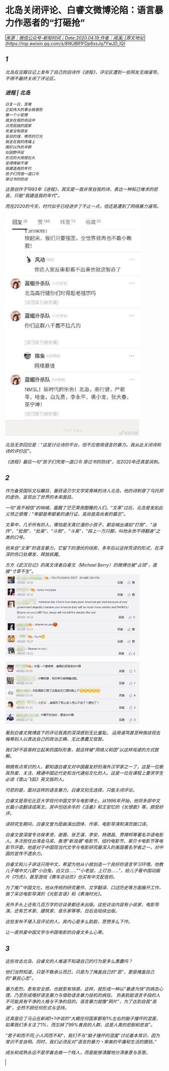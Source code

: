 <style>
img{
    width: 85%;
    padding-left: (100% - width) / 2;
}
</style>

# 北岛关闭评论、白睿文微博沦陷：语言暴力作恶者的“打砸抢”
<cite style="border: 2px solid grey">
来源：微信公众号-新知时间；Date:2020.04.19;作者：闻溪; [原文地址](https://mp.weixin.qq.com/s/8WJBR1FDp6xsJq7YwJD_lQ)
<cite>

## 1
北岛在豆瓣日记上发布了自己的旧诗作《进程》，评论区遭到一些网友无端谩骂，不得不最终关闭了评论区。

### 进程 | 北岛
```
日复一日，苦难
正如伟大的事业般衰败
像一个小官僚
我坐在我的命运中
点亮孤独的国家
死者没有朋友
盲目的煤，嘹亮的灯光
我走在我的疼痛上
围栏以外的羊群
似田野开绽
形式的大雨使石头
变得残破不堪
我建造我的年代
孩子们凭借一道口令
穿过书的防线
```

这首创作于1993年《进程》，其实是一首非常自我的诗，表达一种知己难求的悲哀，只能“我建造我的年代”。

而在2020的今天，时代似乎已经进步了不止一点，但还是遭到了网络暴力谩骂。

![douban network bullies](assets/markdown-img-paste-20200422151505746.png)

北岛无奈回应是：“这是讨论诗的平台，但不应使用语言的暴力。我从此关闭诗和诗的评价区”。

《进程》最后一句“孩子们凭借一道口令 穿过书的防线”，在2020年还真是讽刺。

## 2
作为备受国际文坛瞩目、屡获诺贝尔文学奖青睐的诗人北岛，他的诗刺穿了乌托邦的虚伪，呈现出了世界的本来面目。

一句“我不相信”的呐喊，震醒了茫茫黑夜酣睡的人们。“文革”过后，北岛曾发如此义愤之感慨：“卑鄙是卑鄙者的通行证，高尚是高尚者的墓志”。

文革中，几乎所有的人，哪怕是天真烂漫的小孩子，都会喊出诸如“打倒”、“油炸”、“批倒”、“批臭”、“斗倒”、“斗臭”，“踩上一万只脚，叫他永世不得翻身”之类的口号。

但来自“文革”的语言暴力，它留下的潜伏的线索，多年后以这样荒谬的形式，在深深的伤口处爆发，释放妖魔。

方方《武汉日记》的英文译者白睿文（Michael Berry）的微博也被“占领”，直接“寸草不生”。
![](assets/markdown-img-paste-20200422151819174.png)

![](assets/markdown-img-paste-20200422151834740.png)

看到白睿文微博底下的评论我真的深深感到无比羞耻。
运用谩骂甚至种族歧视去侮辱别人以表达自己的政治正确，无比愚蠢又低智。

我们好不容易树立起来的国际形象，就这样被“网络义和团”以这样戏谑的方式肢解。

稍微有点常识的人，都知道白睿文对中国最友好的海外汉学家之一了，这是一位极其热爱、关注、精通中国近代史和当代通俗文化的人。这是一位在课程上要求学生必读《雪山飞狐》英文版的人。

可悲的是，面对这样的语言暴力，白睿文别无选择，只能关闭评论。

白睿文是哥伦比亚大学现代中国文学与电影博士。从1996年开始，他将多部中文长篇小说翻译成英文，其中包括余华的《活着》和王安忆的《长恨歌》等，颇受好评。

读研究生期间，白睿文曾为昆曲演出团体、作家、电影导演和演员做口译。

白睿文曾深度专访侯孝贤、谢晋、张艺谋、李安、杨德昌、贾樟柯等著名华语电影人。多次担任台湾金马奖、香港“新浪潮”电影节、纽约电影节、翠贝卡电影节等电影节评委。他是对于中国现当代文学与电影研究最深入的美国著名学者之一，对中国的宣传不遗余力。

白睿文和儿子讲话只用中文，希望为他从小就创造一个良好的语言学习环境。他教儿子唱中文儿歌“小白兔，白又白……”“小老鼠，上灯台……”，给儿子看中国动画片《巧虎》，甚至游戏《赛车总动员》也买有中文配音的。

为了推广中国文化，他从传统的研究著作、文学翻译、口述历史等方面展开工作，做了采访电影导演的《光影言语》和《煮海时光》。

另外手头上还有几百万字的访谈录都还未出版。这些访谈内容有小说家，电影导演，还有艺术家、建筑家、音乐家等等，日后会陆续出版。

这些发布不堪入目评论的人，其内心是多么肮脏，思想多么下作。

让一直热爱中国文学与中国电影的白睿文多么心寒。

## 3
这些攻击北岛、白睿文的人难道不知道自己的行为是多么愚蠢吗？

他们当然知道，只是不敢承认而已，只是为了掩盖自己的“恶”，更是掩盖自己的“暴民心态”。

暴力愈烈，愈有安全感，也就愈有快感，这样，就形成一种以“暴虐为快”的病态心理，乃至形成嗜好语言暴力与借助语言暴力投机的病狂。
热衷肮脏语言手段的人不可能具有干净的人格与干净的目的。语言暴力就像“鸦片”，为了达到自我“高潮”，全然不顾任何形式与坚持。

还真是应了马云在新闻1+1中说的“大概任何国家都有1%左右的脑子撞坏的混蛋，如果我们多关注了1%，而忘掉了99%善良的人群，这是人类的悲剧和悲哀”。

“君子和而不同,小人同而不和”，我们不与“脑子撞坏的混蛋”讨论基本常识，因为常识不言自明。同时，我们必须反对”语言的暴力丶审美的平庸和生活的猥琐。”

成长和成熟永远不是学着去做一个贱人，而是能够清醒地分清善意与恶意。
